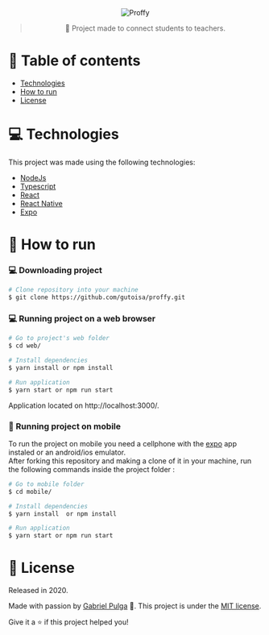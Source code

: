 <div align="center">
  <img src="https://github.com/gabrielpulga/nlw2-proffy/blob/master/.github/logo.svg" alt"Proffy" title="Proffy" />

> :rocket: Project made to connect students to teachers.
  </div>

# :pushpin: Table of contents

- [Technologies](#computer-technologies)
- [How to run](#construction_worker-how-to-run)
- [License](#closed_book-license)

# :computer: Technologies

This project was made using the following technologies:

<ul>
  <li><a href="https://nodejs.org/en/docs/">NodeJs</a></li>
  <li><a href="https://www.typescriptlang.org/">Typescript</a></li>
  <li><a href="https://pt-br.reactjs.org/">React</a></li>
  <li><a href="https://reactnative.dev/">React Native</a></li>
  <li><a href="https://expo.io/">Expo</a></li>
</ul>

# :construction_worker: How to run

### :computer: Downloading project 

```bash
# Clone repository into your machine
$ git clone https://github.com/gutoisa/proffy.git
```

### 💻 Running project on a web browser

```bash
# Go to project's web folder
$ cd web/

# Install dependencies
$ yarn install or npm install

# Run application
$ yarn start or npm run start
```

Application located on http://localhost:3000/.

### 📱 Running project on mobile

To run the project on mobile you need a cellphone with the [expo](https://play.google.com/store/apps/details?id=host.exp.exponent) app instaled or an android/ios emulator.
<br />
After forking this repository and making a clone of it in your machine, run the following commands inside the project folder :

```bash
# Go to mobile folder
$ cd mobile/

# Install dependencies
$ yarn install  or npm install

# Run application
$ yarn start or npm run start
```

<!--You can read the resulting QRCode with [expo](https://play.google.com/store/apps/details?id=host.exp.exponent) or through an emulator.-->

# :closed_book: License

Released in 2020.

Made with passion by [Gabriel Pulga](https://github.com/gabrielpulga) 🚀.
This project is under the [MIT license](https://github.com/gabrielpulga/nlw2-proffy/blob/master/LICENSE).

Give it a ⭐️ if this project helped you!
